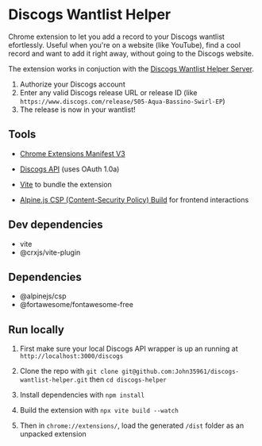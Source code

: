 # Discogs Wantlist Helper

Chrome extension to let you add a record to your Discogs wantlist efortlessly. Useful when you're on a website (like YouTube), find a cool record and want to add it right away, without going to the Discogs website.

The extension works in conjuction with the [Discogs Wantlist Helper Server](https://github.com/John35961/discogs-wantlist-helper-server).

1. Authorize your Discogs account
2. Enter any valid Discogs release URL or release ID (like `https://www.discogs.com/release/505-Aqua-Bassino-Swirl-EP`)
3. The release is now in your wantlist!

## Tools

* [Chrome Extensions Manifest V3](https://developer.chrome.com/docs/extensions/develop/migrate/what-is-mv3?hl=fr)

* [Discogs API](https://api.discogs.com/) (uses OAuth 1.0a)

* [Vite](https://vite.dev/) to bundle the extension

* [Alpine.js CSP (Content-Security Policy) Build](https://alpinejs.dev/advanced/csp) for frontend interactions

## Dev dependencies

* vite
* @crxjs/vite-plugin

## Dependencies

* @alpinejs/csp
* @fortawesome/fontawesome-free

## Run locally

1. First make sure your local Discogs API wrapper is up an running at `http://localhost:3000/discogs`

2. Clone the repo with `git clone git@github.com:John35961/discogs-wantlist-helper.git` then `cd discogs-helper`

3. Install dependencies with `npm install`

4. Build the extension with `npx vite build --watch`

5. Then in `chrome://extensions/`, load the generated `/dist` folder as an unpacked extension

